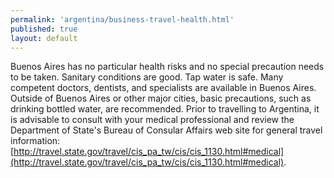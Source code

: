 ```yaml
---
permalink: 'argentina/business-travel-health.html'
published: true
layout: default
---
```

Buenos Aires has no particular health risks and no special precaution needs to be taken. Sanitary conditions are good. Tap water is safe. Many competent doctors, dentists, and specialists are available in Buenos Aires. Outside of Buenos Aires or other major cities, basic precautions, such as drinking bottled water, are recommended. Prior to travelling to Argentina, it is advisable to consult with your medical professional and review the Department of State's Bureau of Consular Affairs web site for general travel information: [http://travel.state.gov/travel/cis_pa_tw/cis/cis_1130.html#medical](http://travel.state.gov/travel/cis_pa_tw/cis/cis_1130.html#medical).
